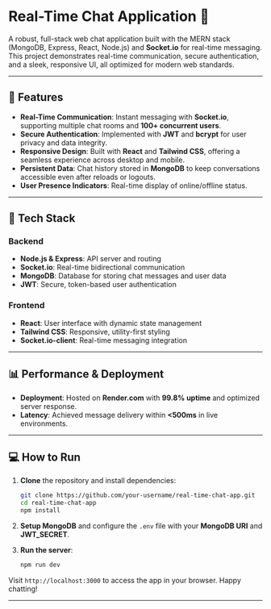 # Real-Time Chat Application 💬

A robust, full-stack web chat application built with the MERN stack (MongoDB, Express, React, Node.js) and **Socket.io** for real-time messaging. This project demonstrates real-time communication, secure authentication, and a sleek, responsive UI, all optimized for modern web standards.

---

## 🚀 Features

- **Real-Time Communication**: Instant messaging with **Socket.io**, supporting multiple chat rooms and **100+ concurrent users**.
- **Secure Authentication**: Implemented with **JWT** and **bcrypt** for user privacy and data integrity.
- **Responsive Design**: Built with **React** and **Tailwind CSS**, offering a seamless experience across desktop and mobile.
- **Persistent Data**: Chat history stored in **MongoDB** to keep conversations accessible even after reloads or logouts.
- **User Presence Indicators**: Real-time display of online/offline status.

---

## 📂 Tech Stack

### Backend
- **Node.js & Express**: API server and routing
- **Socket.io**: Real-time bidirectional communication
- **MongoDB**: Database for storing chat messages and user data
- **JWT**: Secure, token-based user authentication

### Frontend
- **React**: User interface with dynamic state management
- **Tailwind CSS**: Responsive, utility-first styling
- **Socket.io-client**: Real-time messaging integration

---

## 📊 Performance & Deployment

- **Deployment**: Hosted on **Render.com** with **99.8% uptime** and optimized server response.
- **Latency**: Achieved message delivery within **<500ms** in live environments.

---

## 💻 How to Run

1. **Clone** the repository and install dependencies:
    ```bash
    git clone https://github.com/your-username/real-time-chat-app.git
    cd real-time-chat-app
    npm install
    ```

2. **Setup MongoDB** and configure the `.env` file with your **MongoDB URI** and **JWT_SECRET**.

3. **Run the server**:
    ```bash
    npm run dev
    ```

Visit `http://localhost:3000` to access the app in your browser. Happy chatting!

---

